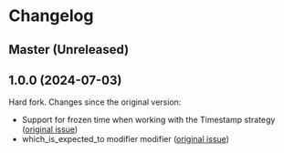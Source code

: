 # Changelog

## Master (Unreleased)

## 1.0.0 (2024-07-03)

Hard fork. Changes since the original version:
- Support for frozen time when working with the Timestamp strategy ([original issue](https://github.com/nwallace/active_record_block_matchers/issues/10))
- which_is_expected_to modifier modifier ([original issue](https://github.com/nwallace/active_record_block_matchers/issues/9))